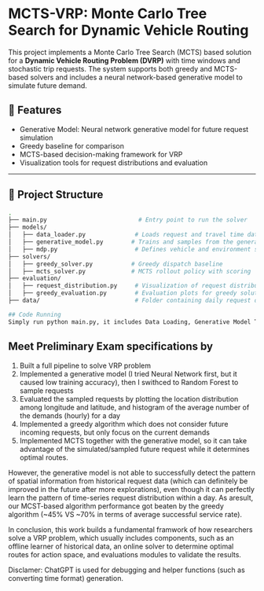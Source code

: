 # MCTS-VRP: Monte Carlo Tree Search for Dynamic Vehicle Routing

This project implements a Monte Carlo Tree Search (MCTS) based solution for a **Dynamic Vehicle Routing Problem (DVRP)** with time windows and stochastic trip requests. The system supports both greedy and MCTS-based solvers and includes a neural network-based generative model to simulate future demand.

## 🚀 Features
- Generative Model: Neural network generative model for future request simulation
- Greedy baseline for comparison
- MCTS-based decision-making framework for VRP
- Visualization tools for request distributions and evaluation

---

## 📁 Project Structure

```bash
.
├── main.py                          # Entry point to run the solver
├── models/
│   ├── data_loader.py              # Loads request and travel time data
│   ├── generative_model.py        # Trains and samples from the generative model
│   ├── mdp.py                      # Defines vehicle and environment state
├── solvers/
│   ├── greedy_solver.py           # Greedy dispatch baseline
│   ├── mcts_solver.py             # MCTS rollout policy with scoring
├── evaluation/
│   ├── request_distribution.py     # Visualization of request distributions
│   ├── greedy_evaluation.py        # Evaluation plots for greedy solution
├── data/                           # Folder containing daily request data

## Code Running
Simply run python main.py, it includes Data Loading, Generative Model Training (NN), Greedy Algorithm run, MCTS run. 


```

## Meet Preliminary Exam specifications by
1. Built a full pipeline to solve VRP problem
2. Implemented a generative model (I tried Neural Network first, but it caused low training accuracy), then I swithced to Random Forest to sample requests
3. Evaluated the sampled requests by plotting the location distribution among longitude and latitude, and histogram of the average number of the demands (hourly) for a day
4. Implemented a greedy algorithm which does not consider future incoming requests, but only focus on the current demands
5. Implemented MCTS together with the generative model, so it can take advantage of the simulated/sampled future request while it determines optimal routes.

However, the generative model is not able to successfully detect the pattern of spatial information from historical request data (which can definitely be improved in the future after more explorations), even though it can perfectly learn the pattern of time-series request distribution within a day. As aresult, our MCST-based algorithm performance got beaten by the greedy algorithm (~45% VS ~70% in terms of average successful service rate).

In conclusion, this work builds a fundamental framwork of how researchers solve a VRP problem, which usually includes components, such as an offline learner of historical data, an online solver to determine optimal routes for action space, and evaluations modules to validate the results.

Disclamer: ChatGPT is used for debugging and helper functions (such as converting time format) generation.

